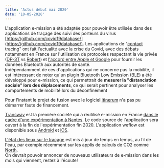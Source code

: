 ```yaml
---
title: 'Actus début mai 2020'
date: '10-05-2020'
---
```


L'application e-mission a été adaptée pour pouvoir être utliisée dans des applications de traçage des suivi des porteurs du virus [https://github.com/covid19database/](https://github.com/covid19database/).
Les applications de "[contact tracing](https://www.01net.com/actualites/coronavirus-comment-fonctionneront-les-applications-de-contact-tracing-1894812.html)" ont fait l'actualité avec la crise du Covid, avec des débats notamment en France sur l'utilisation de protocoles respectant la vie privée ([DP-3T](https://github.com/DP-3T/documents) vs [Robert](https://github.com/ROBERT-proximity-tracing/documents)) et [l'accord entre Apple et Google](https://www.france24.com/fr/20200427-appli-de-tra%C3%A7age-du-covid-19-comment-apple-et-google-ont-fait-plier-l-allemagne) pour fournir les données Bluetooth aux autorités de santé.   
Indépendamment de ces d'applications qui ne concerne pas la mobilité, il est intéressant de noter qu'un plugin Bluetooth Low Emission (BLE) a été développé pour e-mission, ce qui permettrait de **mesurer la "distanciation sociale" lors des déplacements**, ce qui serait pertinent pour analyser les comportements de mobilité lors du déconfinement

Pour l'instant le projet de fusion avec le logiciel [Itinerum](https://itinerum.ca/) n'a pas pu démarrer faute de financement.

[Transway](https://transway.fr/) est la première société qui a réutilisé e-mission en France [dans le cadre d'une expérimentation à Nantes](https://ireby.pro/pack-velo-etudiant/cpu). Le code source de l'application sera ouvert à la fin de l'expérimentation fin 2020. L'application weflow est disponible sous [Android](https://play.google.com/store/apps/details?id=com.transway.weflow&hl=fr) et [iOS](https://apps.apple.com/fr/app/weflow/id1490891446).

[L'état des lieux sur le traçage](https://docs.google.com/document/d/1SiRNe51Ha24H7Gga2138Mw0k2o01YjSksHw__qj3MvA/) est mis à jour de temps en temps, au fil de l'eau, par exemple récemment sur les applis de calculs de CO2 comme [North](https://north-app.com/).    
On devrait pouvoir annoncer de nouveaux utilisateurs de e-mission dans les mois qui viennent, restez à l'écoute!

